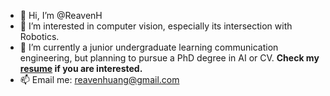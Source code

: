- 👋 Hi, I’m @ReavenH
- 👀 I’m interested in computer vision, especially its intersection with Robotics.
- 🌱 I’m currently a junior undergraduate learning communication engineering, but planning to pursue a PhD degree in AI or CV. **Check my [resume](https://github.com/ReavenH/ReavenH/blob/main/ZhongmingHuang_CV_ver9.pdf) if you are interested.**
- 📫 Email me: reavenhuang@gmail.com

<!---
ReavenH/ReavenH is a ✨ special ✨ repository because its `README.md` (this file) appears on your GitHub profile.
You can click the Preview link to take a look at your changes.
--->
